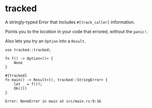 # tracked

A stringly-typed Error that includes `#[track_caller]` information.

Points you to the _location_ in your code that errored, without the `panic!`.

Also lets you try an `Option` into a `Result`.

```rust,no_run
use tracked::tracked;

fn f() -> Option<()> {
    None
}

#[tracked]
fn main() -> Result<(), tracked::StringError> {
    let _ = f()?;
    Ok(())
}
```

```text
Error: NoneError in main at src/main.rs:9:16
```
